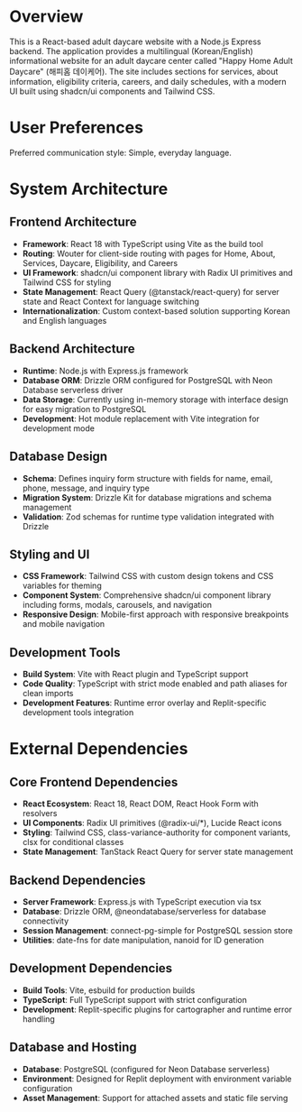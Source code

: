 # Overview

This is a React-based adult daycare website with a Node.js Express backend. The application provides a multilingual (Korean/English) informational website for an adult daycare center called "Happy Home Adult Daycare" (해피홈 데이케어). The site includes sections for services, about information, eligibility criteria, careers, and daily schedules, with a modern UI built using shadcn/ui components and Tailwind CSS.

# User Preferences

Preferred communication style: Simple, everyday language.

# System Architecture

## Frontend Architecture
- **Framework**: React 18 with TypeScript using Vite as the build tool
- **Routing**: Wouter for client-side routing with pages for Home, About, Services, Daycare, Eligibility, and Careers
- **UI Framework**: shadcn/ui component library with Radix UI primitives and Tailwind CSS for styling
- **State Management**: React Query (@tanstack/react-query) for server state and React Context for language switching
- **Internationalization**: Custom context-based solution supporting Korean and English languages

## Backend Architecture
- **Runtime**: Node.js with Express.js framework
- **Database ORM**: Drizzle ORM configured for PostgreSQL with Neon Database serverless driver
- **Data Storage**: Currently using in-memory storage with interface design for easy migration to PostgreSQL
- **Development**: Hot module replacement with Vite integration for development mode

## Database Design
- **Schema**: Defines inquiry form structure with fields for name, email, phone, message, and inquiry type
- **Migration System**: Drizzle Kit for database migrations and schema management
- **Validation**: Zod schemas for runtime type validation integrated with Drizzle

## Styling and UI
- **CSS Framework**: Tailwind CSS with custom design tokens and CSS variables for theming
- **Component System**: Comprehensive shadcn/ui component library including forms, modals, carousels, and navigation
- **Responsive Design**: Mobile-first approach with responsive breakpoints and mobile navigation

## Development Tools
- **Build System**: Vite with React plugin and TypeScript support
- **Code Quality**: TypeScript with strict mode enabled and path aliases for clean imports
- **Development Features**: Runtime error overlay and Replit-specific development tools integration

# External Dependencies

## Core Frontend Dependencies
- **React Ecosystem**: React 18, React DOM, React Hook Form with resolvers
- **UI Components**: Radix UI primitives (@radix-ui/*), Lucide React icons
- **Styling**: Tailwind CSS, class-variance-authority for component variants, clsx for conditional classes
- **State Management**: TanStack React Query for server state management

## Backend Dependencies
- **Server Framework**: Express.js with TypeScript execution via tsx
- **Database**: Drizzle ORM, @neondatabase/serverless for database connectivity
- **Session Management**: connect-pg-simple for PostgreSQL session store
- **Utilities**: date-fns for date manipulation, nanoid for ID generation

## Development Dependencies
- **Build Tools**: Vite, esbuild for production builds
- **TypeScript**: Full TypeScript support with strict configuration
- **Development**: Replit-specific plugins for cartographer and runtime error handling

## Database and Hosting
- **Database**: PostgreSQL (configured for Neon Database serverless)
- **Environment**: Designed for Replit deployment with environment variable configuration
- **Asset Management**: Support for attached assets and static file serving